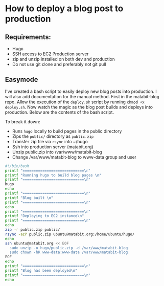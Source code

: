 # How to deploy a blog post to production

## Requirements:
 * Hugo
 * SSH access to EC2 Production server
 * zip and unzip installed on both dev and production
 * Do not use git clone and preferably not git pull

## Easymode
I've created a bash script to easily deploy new blog posts into production. I will also add documentation for the manual method.
First in the matabit-blog repo. Allow the execution of the `deploy.sh` script by running `chmod +x deploy.sh`. Now watch the magic
as the blog post builds and deploys into production. Below are the contents of the bash script. 

To break it down:
  * Runs `hugo` locally to build pages in the public directory
  * Zips the `public/` directory as `public.zip`
  * Transfer zip file via `rsync` into ~/hugo
  * Ssh into production server (matabit.org)
  * Unzip public.zip into /var/www/matabit-blog
  * Change /var/www/matabit-blog to www-data group and user
  

```bash
#!/bin/bash 
printf "============================\n"
printf "Running hugo to build blog pages \n"
printf "============================\n"
hugo 
echo
printf "============================\n"
printf "Blog built \n"
printf "============================\n"
echo
printf "============================\n"
printf "Deploying to EC2 instance\n"
printf "============================\n"
echo
zip -r public.zip public/ 
rsync -azP public.zip ubuntu@matabit.org:/home/ubuntu/hugo/
echo
ssh ubuntu@matabit.org << EOF
  sudo unzip -o hugo/public.zip -d /var/www/matabit-blog
  sudo chown -hR www-data:www-data /var/www/matabit-blog
EOF
echo
printf "============================\n"
printf "Blog has been deployed\n" 
printf "============================\n"
echo
```
